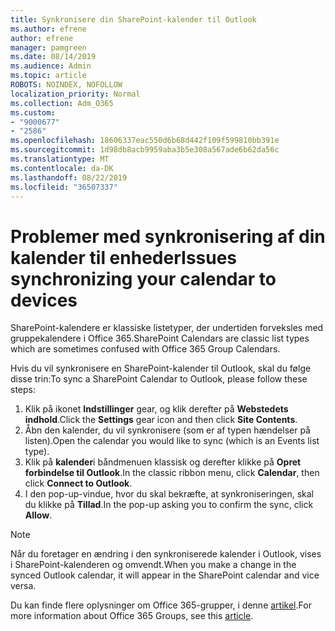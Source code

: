 ```yaml
---
title: Synkronisere din SharePoint-kalender til Outlook
ms.author: efrene
author: efrene
manager: pamgreen
ms.date: 08/14/2019
ms.audience: Admin
ms.topic: article
ROBOTS: NOINDEX, NOFOLLOW
localization_priority: Normal
ms.collection: Adm_O365
ms.custom:
- "9000677"
- "2586"
ms.openlocfilehash: 18606337eac550d6b68d442f109f599810bb391e
ms.sourcegitcommit: 1d98db8acb9959aba3b5e308a567ade6b62da56c
ms.translationtype: MT
ms.contentlocale: da-DK
ms.lasthandoff: 08/22/2019
ms.locfileid: "36507337"
---
```

# <a name="issues-synchronizing-your-calendar-to-devices"></a><span data-ttu-id="833c1-102">Problemer med synkronisering af din kalender til enheder</span><span class="sxs-lookup"><span data-stu-id="833c1-102">Issues synchronizing your calendar to devices</span></span>

<span data-ttu-id="833c1-103">SharePoint-kalendere er klassiske listetyper, der undertiden forveksles med gruppekalendere i Office 365.</span><span class="sxs-lookup"><span data-stu-id="833c1-103">SharePoint Calendars are classic list types which are sometimes confused with Office 365 Group Calendars.</span></span>

<span data-ttu-id="833c1-104">Hvis du vil synkronisere en SharePoint-kalender til Outlook, skal du følge disse trin:</span><span class="sxs-lookup"><span data-stu-id="833c1-104">To sync a SharePoint Calendar to Outlook, please follow these steps:</span></span>

1. <span data-ttu-id="833c1-105">Klik på ikonet **Indstillinger** gear, og klik derefter på **Webstedets indhold**.</span><span class="sxs-lookup"><span data-stu-id="833c1-105">Click the **Settings** gear icon and then click **Site Contents**.</span></span>
2. <span data-ttu-id="833c1-106">Åbn den kalender, du vil synkronisere (som er af typen hændelser på listen).</span><span class="sxs-lookup"><span data-stu-id="833c1-106">Open the calendar you would like to sync (which is an Events list type).</span></span>
3. <span data-ttu-id="833c1-107">Klik på **kalender**i båndmenuen klassisk og derefter klikke på **Opret forbindelse til Outlook**.</span><span class="sxs-lookup"><span data-stu-id="833c1-107">In the classic ribbon menu, click **Calendar**, then click **Connect to Outlook**.</span></span>
4. <span data-ttu-id="833c1-108">I den pop-up-vindue, hvor du skal bekræfte, at synkroniseringen, skal du klikke på **Tillad**.</span><span class="sxs-lookup"><span data-stu-id="833c1-108">In the pop-up asking you to confirm the sync, click **Allow**.</span></span>

>[!Note]
> <span data-ttu-id="833c1-109">Når du foretager en ændring i den synkroniserede kalender i Outlook, vises i SharePoint-kalenderen og omvendt.</span><span class="sxs-lookup"><span data-stu-id="833c1-109">When you make a change in the synced Outlook calendar, it will appear in the SharePoint calendar and vice versa.</span></span>

<span data-ttu-id="833c1-110">Du kan finde flere oplysninger om Office 365-grupper, i denne [artikel](https://support.office.com/article/Learn-about-Office-365-groups-b565caa1-5c40-40ef-9915-60fdb2d97fa2).</span><span class="sxs-lookup"><span data-stu-id="833c1-110">For more information about Office 365 Groups, see this [article](https://support.office.com/article/Learn-about-Office-365-groups-b565caa1-5c40-40ef-9915-60fdb2d97fa2).</span></span>

